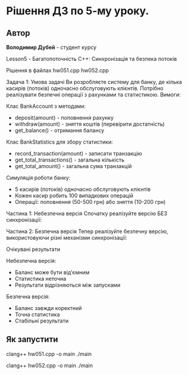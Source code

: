 # Рішення ДЗ по 5-му уроку.

## Автор
**Володимир Дубей** - студент курсу

Lesson5 - Багатопоточність C++: Синхронізація та безпека потоків

Рішення в файлах
	hw051.cpp
	hw052.cpp


Задача 1: Умова задачі
Ви розробляєте систему для банку, де кілька касирів (потоків) одночасно обслуговують клієнтів. Потрібно реалізувати безпечні операції з рахунками та статистикою.
Вимоги:
	
Клас BankAccount з методами:
* deposit(amount) - поповнення рахунку
* withdraw(amount) - зняття коштів (перевірити достатність)
* get_balance() - отримання балансу
	
Клас BankStatistics для збору статистики:
* record_transaction(amount) - записати транзакцію
* get_total_transactions() - загальна кількість
* get_total_amount() - загальна сума транзакцій
	
Симуляція роботи банку:
* 5 касирів (потоків) одночасно обслуговують клієнтів
* Кожен касир робить 100 випадкових операцій
* Операції: поповнення (50-500 грн) або зняття (10-200 грн)

Частина 1: Небезпечна версія
Спочатку реалізуйте версію БЕЗ синхронізації:

Частина 2: Безпечна версія
Тепер реалізуйте безпечну версію, використовуючи різні механізми синхронізації:

Очікувані результати

Небезпечна версія:
* Баланс може бути від'ємним
* Статистика неточна
* Результати відрізняються між запусками

Безпечна версія:
* Баланс завжди коректний
* Точна статистика
* Стабільні результати




## Як запустити

clang++ hw051.cpp -o main
./main

clang++ hw052.cpp -o main
./main


